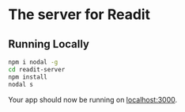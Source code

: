 <!--
@Author: Phillip Curl <PC>
@Date:   2016-06-15T21:38:35-04:00
@Email:  phillipcurl@gmail.com
@Project: Libations-Portal
@Last modified by:   PC
@Last modified time: 2016-06-18T12:54:54-04:00
-->

# The server for Readit

## Running Locally

```sh
npm i nodal -g
cd readit-server
npm install
nodal s
```

Your app should now be running on [localhost:3000](http://localhost:3000/).
